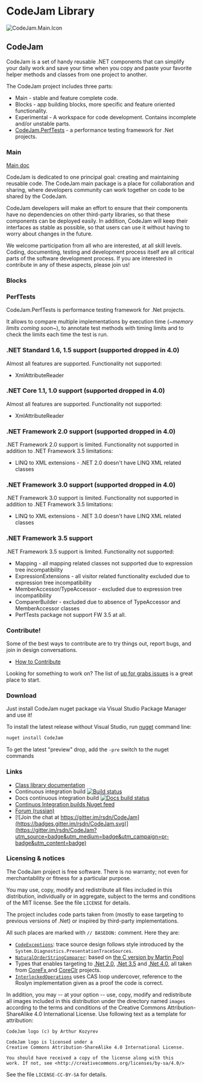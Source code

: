 ﻿# CodeJam Library

![CodeJam.Main.Icon](/images/nuget/CodeJam.Main.Icon.png)

## CodeJam

CodeJam is a set of handy reusable .NET components that can simplify your daily work and
save your time when you copy and paste your favorite helper methods and classes from one project to another.

The CodeJam project includes three parts:

* Main - stable and feature complete code.
* Blocks - app building blocks, more specific and feature oriented functionality.
* Experimental - A workspace for code development. Contains incomplete and/or unstable parts.
* [CodeJam.PerfTests](https://github.com/rsdn/CodeJam/tree/master/PerfTests) - a performance testing framework for .Net projects.

### Main

[Main doc](CodeJam.Main/Readme.md)

CodeJam is dedicated to one principal goal: creating and maintaining reusable code. The CodeJam main package is a place for
collaboration and sharing, where developers community can work together on code to be shared by the CodeJam.

CodeJam developers will make an effort to ensure that their components have no dependencies on other third-party
libraries, so that these components can be deployed easily. In addition, CodeJam will keep their interfaces as stable as
possible, so that users can use it without having to worry about changes in the future.

We welcome participation from all who are interested, at all skill levels. Coding, documenting, testing and
development process itself are all critical parts of the software development process. If you are interested in
contribute in any of these aspects, please join us!

### Blocks

### PerfTests

CodeJam.PerfTests is performance testing framework for .Net projects.

It allows to compare multiple implementations by execution time (*~memory limits coming soon~*), to annotate test methods
with timing limits and to check the limits each time the test is run.

### .NET Standard 1.6, 1.5 support (supported dropped in 4.0)

Almost all features are supported. Functionality not supported:

* XmlAttributeReader

### .NET Core 1.1, 1.0 support (supported dropped in 4.0)

Almost all features are supported. Functionality not supported:

* XmlAttributeReader

### .NET Framework 2.0 support (supported dropped in 4.0)

.NET Framework 2.0 support is limited. Functionality not supported in addition to .NET Framework 3.5 limitations:

* LINQ to XML extensions - .NET 2.0 doesn't have LINQ XML related classes

### .NET Framework 3.0 support (supported dropped in 4.0)

.NET Framework 3.0 support is limited. Functionality not supported in addition to .NET Framework 3.5 limitations:

* LINQ to XML extensions - .NET 3.0 doesn't have LINQ XML related classes

### .NET Framework 3.5 support

.NET Framework 3.5 support is limited. Functionality not supported:

* Mapping - all mapping related classes not supported due to expression tree incompatibility
* ExpressionExtensions - all visitor related functionality excluded due to expression tree incompatibility
* MemberAccessor/TypeAccessor - excluded due to expression tree incompatibility
* ComparerBuilder - excluded due to absence of TypeAccessor and MemberAccessor classes
* PerfTests package not support FW 3.5 at all.

### Contribute!

Some of the best ways to contribute are to try things out, report bugs, and join in design conversations.

* [How to Contribute](https://github.com/rsdn/CodeJam/blob/master/CONTRIBUTING.md)

Looking for something to work on? The list of
[up for grabs issues](https://github.com/rsdn/CodeJam/issues?q=is%3Aopen+is%3Aissue) is a great place to start.

### Download

Just install CodeJam nuget package via Visual Studio Package Manager and use it!

To install the latest release without Visual Studio, run [nuget](https://dist.nuget.org/index.html)
command line:

```bash
nuget install CodeJam
```

To get the latest "preview" drop, add the `-pre` switch to the nuget commands

### Links

* [Class library documentation](https://github.com/rsdn/CodeJam/wiki/DocHome)
* Continuous integration build [![Build status](https://ci.appveyor.com/api/projects/status/oxdyxkgwotiv64r1/branch/master?svg=true)](https://ci.appveyor.com/project/andrewvk/codejam/branch/master)
* Docs continuous integration build [![Docs build status](https://ci.appveyor.com/api/projects/status/bucrjn2eceptbqwl?svg=true)](https://ci.appveyor.com/project/andrewvk/codejam-jlvna/branch/master)
* [Continuos Integration builds Nuget feed](https://ci.appveyor.com/nuget/codejam)
* [Forum (russian)](https://rsdn.org/forum/prj.codejam/)
* [![Join the chat at https://gitter.im/rsdn/CodeJam](https://badges.gitter.im/rsdn/CodeJam.svg)](https://gitter.im/rsdn/CodeJam?utm_source=badge&utm_medium=badge&utm_campaign=pr-badge&utm_content=badge)

### Licensing & notices

The CodeJam project is free software.
There is no warranty; not even for merchantability or fitness for a particular purpose.

You may use, copy, modify and redistribute all files included in this
distribution, individually or in aggregate, subject to the terms and conditions
of the MIT license.  See the file `LICENSE` for details.

The project includes code parts taken from (mostly to ease targeting to previous versions of .Net)
or inspired by third-party implementations.

All such places are marked with `// BASEDON:` comment. Here they are:

* [`CodeExceptions`](https://github.com/rsdn/CodeJam/tree/master/CodeJam.Main/Assertions/CodeExceptions.cs#L55): trace source design follows style introduced by the `System.Diagnostics.PresentationTraceSources`.
* [`NaturalOrderStringComparer`](https://github.com/rsdn/CodeJam/tree/master/CodeJam.Main/Strings/NaturalOrderStringComparer.cs): based on [the C version by Martin Pool](http://sourcefrog.net/projects/natsort/)
* Types that enables targeting to [.Net 2.0](https://github.com/rsdn/CodeJam/tree/master/CodeJam.Main/Targeting/NET20), [.Net 3.5](https://github.com/rsdn/CodeJam/tree/master/CodeJam.Main/Targeting/NET35) and [.Net 4.0](https://github.com/rsdn/CodeJam/tree/master/CodeJam.Main/Targeting/NET40), all taken from [CoreFx ](https://github.com/dotnet/corefx)and [CoreClr](https://github.com/dotnet/coreclr/) projects.
* [`InterlockedOperations`](https://github.com/rsdn/CodeJam/blob/master/CodeJam.Main/Threading/InterlockedOperations.tt) uses CAS loop undercover, reference to the Roslyn implementation given as a proof the code is correct.


In addition, you may -- at your option -- use, copy, modify and redistribute
all images included in this distribution under the directory named `images`
according to the terms and conditions of the Creative Commons Attribution-ShareAlike 4.0 International License.
Use following text as a template for attribution:

```
CodeJam logo (c) by Arthur Kozyrev

CodeJam logo is licensed under a
Creative Commons Attribution-ShareAlike 4.0 International License.

You should have received a copy of the license along with this
work. If not, see <http://creativecommons.org/licenses/by-sa/4.0/>
```

See the file `LICENSE-CC-BY-SA` for details.
